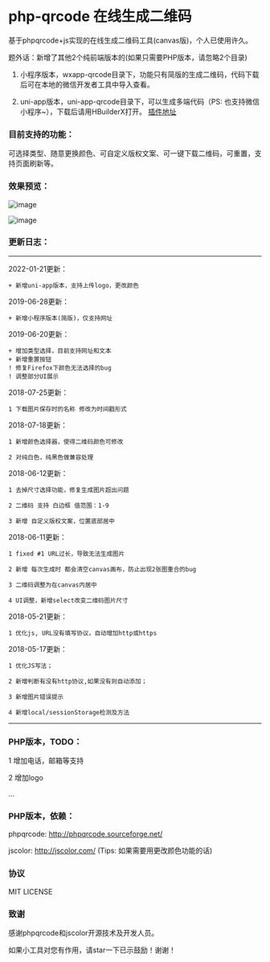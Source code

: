 # php-qrcode 在线生成二维码

基于phpqrcode+js实现的在线生成二维码工具(canvas版)，个人已使用许久。

题外话：新增了其他2个纯前端版本的(如果只需要PHP版本，请忽略2个目录)

1. 小程序版本，wxapp-qrcode目录下，功能只有简版的生成二维码，代码下载后可在本地的微信开发者工具中导入查看。

2. uni-app版本，uni-app-qrcode目录下，可以生成多端代码（PS: 也支持微信小程序~），下载后请用HBuilderX打开。
[插件地址](https://ext.dcloud.net.cn/plugin?id=7297)

### 目前支持的功能：

  可选择类型、随意更换颜色、可自定义版权文案、可一键下载二维码，可重置，支持页面刷新等。


### 效果预览：

![image](https://github.com/hehaibao/php-qrcode/blob/master/preview.gif)

![image](https://github.com/hehaibao/php-qrcode/blob/master/wxapp-qrcode/demo.jpg)


### 更新日志：

----------------------

2022-01-21更新：

    + 新增uni-app版本，支持上传logo，更改颜色

2019-06-28更新：

    + 新增小程序版本(简版)，仅支持网址

2019-06-20更新：

    + 增加类型选择，目前支持网址和文本
    + 新增重置按钮
    ! 修复Firefox下颜色无法选择的bug
    ! 调整部分UI展示


2018-07-25更新：

    1 下载图片保存时的名称 修改为时间戳形式 


2018-07-18更新：

    1 新增颜色选择器，使得二维码颜色可修改
    
    2 对纯白色，纯黑色做兼容处理
    
    
2018-06-12更新：
 
    1 去掉尺寸选择功能，修复生成图片超出问题
    
    2 二维码 支持 白边框 值范围：1-9 
    
    3 新增 自定义版权文案，位置底部居中


2018-06-11更新：

    1 fixed #1 URL过长，导致无法生成图片
    
    2 新增 每次生成时 都会清空canvas画布，防止出现2张图重合的bug
    
    3 二维码调整为在canvas内居中
    
    4 UI调整，新增select改变二维码图片尺寸


2018-05-21更新：

    1 优化js, URL没有填写协议，自动增加http或https


2018-05-17更新：

    1 优化JS写法；

    2 新增判断有没有http协议,如果没有则自动添加；

    3 新增图片错误提示
    
    4 新增local/sessionStorage检测及方法


----------------------

### PHP版本，TODO：

 1 增加电话，邮箱等支持
 
 2 增加logo
 
 ...


### PHP版本，依赖：

phpqrcode: http://phpqrcode.sourceforge.net/

jscolor: http://jscolor.com/ (Tips: 如果需要用更改颜色功能的话)

### 协议

MIT LICENSE

### 致谢

感谢phpqrcode和jscolor开源技术及开发人员。

如果小工具对您有作用，请star一下已示鼓励！谢谢！
